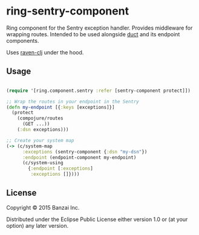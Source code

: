 # ring-sentry-component

Ring component for the Sentry exception handler. Provides middleware for wrapping routes. Intended to be used alongside [duct](https://github.com/weavejester/duct) and its endpoint components.

Uses [raven-clj](https://github.com/sethtrain/raven-clj) under the hood.

## Usage

```clojure

(require '[ring.component.sentry :refer [sentry-component protect]])

;; Wrap the routes in your endpoint in the Sentry
(defn my-endpoint [{:keys [exceptions]}]
  (protect
    (compojure/routes
      (GET ...))
    (:dsn exceptions)))

;; Create your system map
(-> (c/system-map
      :exceptions (sentry-component {:dsn "my-dsn"})
      :endpoint (endpoint-component my-endpoint)
      (c/system-using
        {:endpoint [:exceptions]
         :exceptions []})))
```

## License

Copyright © 2015 Banzai Inc.

Distributed under the Eclipse Public License either version 1.0 or (at
your option) any later version.
